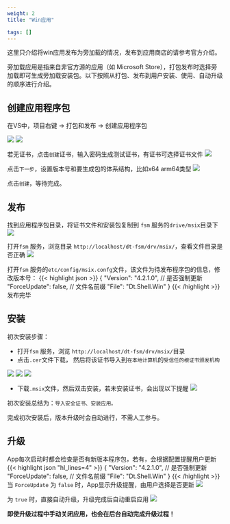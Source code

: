 ```yaml
---
weight: 2
title: "Win应用"

tags: []
---
```


这里只介绍将win应用发布为旁加载的情况，发布到应用商店的请参考官方介绍。

旁加载应用是指来自非官方源的应用（如 Microsoft Store），打包发布时选择旁加载即可生成旁加载安装包。以下按照从打包、发布到用户安装、使用、自动升级的顺序进行介绍。

## 创建应用程序包
在VS中，项目右键 -> 打包和发布 ->  创建应用程序包

![](1.png)
![](3.png)

若无证书，点击`创建`证书，输入密码生成测试证书，有证书可选择证书文件
![](2.png)

点击`下一步`，设置版本号和要生成包的体系结构，比如x64 arm64类型
![](4.png)

点击`创建`，等待完成。


## 发布
找到应用程序包目录，将证书文件和安装包复制到 `fsm` 服务的`drive/msix`目录下
![](5.png)

打开`fsm` 服务，浏览目录 `http://localhost/dt-fsm/drv/msix/`，查看文件目录是否正确
![](6.png)


 打开`fsm` 服务的`etc/config/msix.confg`文件，该文件为待发布程序包的信息，修改版本号：
 {{< highlight json >}}
{
  "Version": "4.2.1.0",
  // 是否强制更新
  "ForceUpdate": false,
  // 文件名前缀
  "File": "Dt.Shell.Win"
}
{{< /highlight >}}
发布完毕


## 安装
初次安装步骤：
* 打开`fsm` 服务，浏览 `http://localhost/dt-fsm/drv/msix/`目录
* 点击`.cer`文件下载， 然后将该证书导入到`在本地计算机`的`受信任的根证书颁发机构`

![](7.png)
![](8.png)
![](10.png)

* 下载`.msix`文件，然后双击安装，若未安装证书，会出现以下提醒
![](9.png)

初次安装总结为：`导入安全证书、安装应用。`

完成初次安装后，版本升级时会自动进行，不需人工参与。


## 升级
App每次启动时都会检查是否有新版本程序包，若有，会根据配置提醒用户更新
{{< highlight json "hl_lines=4" >}}
{
  "Version": "4.2.1.0",
  // 是否强制更新
  "ForceUpdate": false,
  // 文件名前缀
  "File": "Dt.Shell.Win"
}
{{< /highlight >}}
当 `ForceUpdate` 为 `false` 时，App显示升级提醒，由用户选择是否更新
![](11.png)

为 `true` 时，直接自动升级，升级完成后自动重启应用
![](12.png)

**即使升级过程中手动关闭应用，也会在后台自动完成升级过程！**
